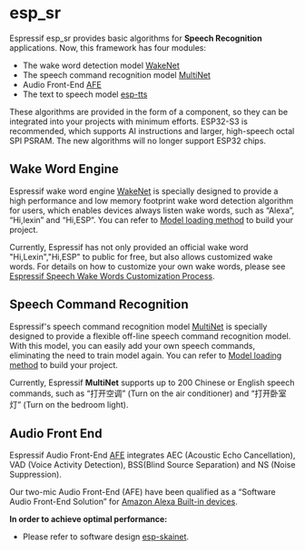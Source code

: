 # esp_sr

Espressif esp_sr provides basic algorithms for **Speech Recognition** applications. Now, this framework has four modules:

* The wake word detection model [WakeNet](docs/wake_word_engine/README.md)
* The speech command recognition model [MultiNet](docs/speech_command_recognition/README.md) 
* Audio Front-End [AFE](docs/audio_front_end/README.md)
* The text to speech model [esp-tts](esp-tts/README.md)

These algorithms are provided in the form of a component, so they can be integrated into your projects with minimum efforts. 
ESP32-S3 is recommended, which supports AI instructions and larger, high-speech octal SPI PSRAM.
The new algorithms will no longer support ESP32 chips.


## Wake Word Engine

Espressif wake word engine [WakeNet](docs/wake_word_engine/README.md) is specially designed to provide a high performance and low memory footprint wake word detection algorithm for users, which enables devices always listen wake words, such as “Alexa”, “Hi,lexin” and “Hi,ESP”. You can refer to [Model loading method](./docs/flash_model/README.md) to build your project.  

Currently, Espressif has not only provided an official wake word "Hi,Lexin","Hi,ESP" to public for free, but also allows customized wake words. For details on how to customize your own wake words, please see [Espressif Speech Wake Words Customization Process](docs/wake_word_engine/ESP_Wake_Words_Customization.md).

## Speech Command Recognition

Espressif's speech command recognition model [MultiNet](docs/speech_command_recognition/README.md) is specially designed to provide a flexible off-line speech command recognition model. With this model, you can easily add your own speech commands, eliminating the need to train model again. You can refer to [Model loading method](./docs/flash_model/README.md) to build your project.  

Currently, Espressif **MultiNet** supports up to 200 Chinese or English speech commands, such as “打开空调” (Turn on the air conditioner) and “打开卧室灯” (Turn on the bedroom light).

## Audio Front End

Espressif Audio Front-End [AFE](docs/audio_front_end/README.md) integrates AEC (Acoustic Echo Cancellation), VAD (Voice Activity Detection), BSS(Blind Source Separation) and NS (Noise Suppression).  

Our two-mic Audio Front-End (AFE) have been qualified as a “Software Audio Front-End Solution” for [Amazon Alexa Built-in devices](https://developer.amazon.com/en-US/alexa/solution-providers/dev-kits#software-audio-front-end-dev-kits).


**In order to achieve optimal performance:**

* Please refer to software design [esp-skainet](https://github.com/espressif/esp-skainet).
